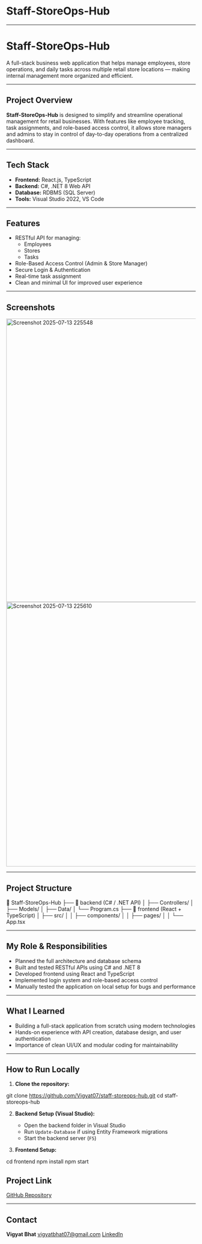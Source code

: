 # **Staff-StoreOps-Hub** 

---

# Staff-StoreOps-Hub

A full-stack business web application that helps manage employees, store operations, and daily tasks across multiple retail store locations — making internal management more organized and efficient.

---

## Project Overview

**Staff-StoreOps-Hub** is designed to simplify and streamline operational management for retail businesses. With features like employee tracking, task assignments, and role-based access control, it allows store managers and admins to stay in control of day-to-day operations from a centralized dashboard.

---

## Tech Stack

- **Frontend:** React.js, TypeScript  
- **Backend:** C#, .NET 8 Web API  
- **Database:** RDBMS (SQL Server)  
- **Tools:** Visual Studio 2022, VS Code

---

## Features

- RESTful API for managing:
  - Employees
  - Stores
  - Tasks
- Role-Based Access Control (Admin & Store Manager)
- Secure Login & Authentication
- Real-time task assignment
- Clean and minimal UI for improved user experience

---

## Screenshots

<img width="1859" height="752" alt="Screenshot 2025-07-13 225548" src="https://github.com/user-attachments/assets/d76cfe9f-822a-47f5-9540-17f457243e4a" />
<img width="1829" height="702" alt="Screenshot 2025-07-13 225610" src="https://github.com/user-attachments/assets/24f4133c-d7cb-44d0-97bf-9a4f14902d44" />

---

## Project Structure



📁 Staff-StoreOps-Hub
├── 📁 backend (C# / .NET API)
│   ├── Controllers/
│   ├── Models/
│   ├── Data/
│   └── Program.cs
├── 📁 frontend (React + TypeScript)
│   ├── src/
│   │   ├── components/
│   │   ├── pages/
│   │   └── App.tsx


---

##  My Role & Responsibilities

- Planned the full architecture and database schema
- Built and tested RESTful APIs using C# and .NET 8
- Developed frontend using React and TypeScript
- Implemented login system and role-based access control
- Manually tested the application on local setup for bugs and performance

---

## What I Learned

- Building a full-stack application from scratch using modern technologies
- Hands-on experience with API creation, database design, and user authentication
- Importance of clean UI/UX and modular coding for maintainability


---

## How to Run Locally

1. **Clone the repository:**

git clone https://github.com/Vigyat07/staff-storeops-hub.git
cd staff-storeops-hub

2. **Backend Setup (Visual Studio):**

   * Open the backend folder in Visual Studio
   * Run `Update-Database` if using Entity Framework migrations
   * Start the backend server (`F5`)

3. **Frontend Setup:**

cd frontend
npm install
npm start


## Project Link

[ GitHub Repository](https://github.com/Vigyat07/staff-storeops-hub)

---


## Contact

**Vigyat Bhat**
[ vigyatbhat07@gmail.com](mailto:vigyatbhat07@gmail.com)
[ LinkedIn](https://linkedin.com/in/vigyatbhat)



